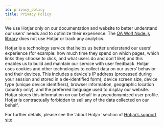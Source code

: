 ```yaml
---
id: privacy_policy
title: Privacy Policy
---
```


We use Hotjar only on our documentation and website to better understand our users’ needs and to optimize their experience. The [QA Wolf Node.js library](https://www.npmjs.com/package/qawolf) does not use Hotjar or track any analytics.

Hotjar is a technology service that helps us better understand our users’ experience (for example: how much time they spend on which pages, which links they choose to click, and what users do and don’t like) and this enables us to build and maintain our service with user feedback. Hotjar uses cookies and other technologies to collect data on our users’ behavior and their devices. This includes a device's IP address (processed during your session and stored in a de-identified form), device screen size, device type (unique device identifiers), browser information, geographic location (country only), and the preferred language used to display our website. Hotjar stores this information on our behalf in a pseudonymized user profile. Hotjar is contractually forbidden to sell any of the data collected on our behalf.

For further details, please see the ‘about Hotjar’ section of [Hotjar’s support site](https://help.hotjar.com/hc/en-us/categories/115001323967-About-Hotjar).

